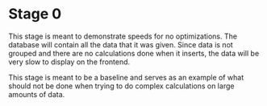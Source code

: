 # Stage 0

This stage is meant to demonstrate speeds for no optimizations. The database will contain all the data that it was given. Since data is not grouped and there are no calculations done when it inserts, the data will be very slow to display on the frontend.

This stage is meant to be a baseline and serves as an example of what should not be done when trying to do complex calculations on large amounts of data.